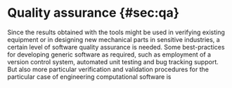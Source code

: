 # Quality assurance {#sec:qa}

Since the results obtained with the tools might be used in verifying existing equipment or in designing new mechanical parts in sensitive industries, a certain level of software quality assurance is needed. Some best-practices for developing generic software as required, such as employment of a version control system, automated unit testing and bug tracking support. But also more particular verification and validation procedures for the particular case of engineering computational software is 
